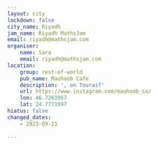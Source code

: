 ```yaml
---
layout: city
lockdown: false
city_name: Riyadh
jam_name: Riyadh MathsJam
email: riyadh@mathsjam.com
organiser:
    name: Sara
    email: riyadh@mathsjam.com
location:
    group: rest-of-world
    pub_name: Mauhoob Cafe
    description: ', on Touraif'
    url: https://www.instagram.com/mauhoob_sa/
    lon: 46.7261967
    lat: 24.7771997
hiatus: false
changed_dates:
    - 2023-09-21
    
---
```


